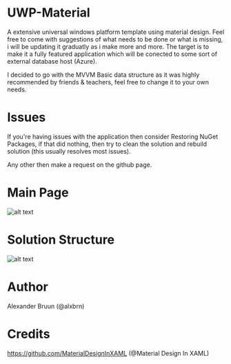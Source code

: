 # UWP-Material
A extensive universal windows platform template using material design. Feel free to come with suggestions of what needs to be done or what is missing, i will be updating it graduatly as i make more and more. The target is to make it a fully featured application which will be conected to some sort of external database host (Azure).

I decided to go with the MVVM Basic data structure as it was highly recommended by friends & teachers, feel free to change it to your own needs.

# Issues
If you're having issues with the application then consider Restoring NuGet Packages, if that did nothing, then try to clean the solution and rebuild solution (this usually resolves most issues).

Any other then make a request on the github page.

# Main Page
![alt text](https://i.imgur.com/DeoWqrB.png)

# Solution Structure
![alt text](https://i.imgur.com/RimcyKl.png)

# Author
Alexander Bruun (@alxbrn)

# Credits
https://github.com/MaterialDesignInXAML (@Material Design In XAML)

